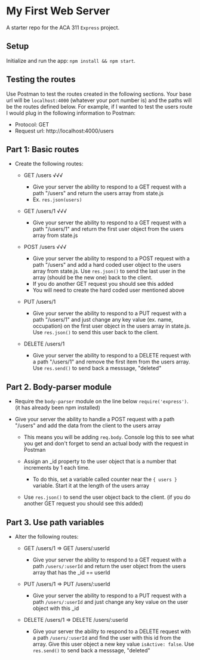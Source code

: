 # My First Web Server

A starter repo for the ACA 311 `Express` project.

## Setup

Initialize and run the app: `npm install && npm start`.

## Testing the routes

Use Postman to test the routes created in the following sections. Your base url will be `localhost:4000` (whatever your port number is) and the paths will be the routes defined below. For example, if I wanted to test the users route I would plug in the following information to Postman:

* Protocol: GET
* Request url: http://localhost:4000/users

## Part 1: Basic routes

* Create the following routes:

  * GET /users √√√
    * Give your server the ability to respond to a GET request with a path "/users" and return the users array from state.js
    * Ex. `res.json(users)`

  * GET /users/1 √√√
    * Give your server the ability to respond to a GET request with a path "/users/1" and return the first user object from the users array from state.js

  * POST /users √√√
    * Give your server the ability to respond to a POST request with a path "/users" and add a hard coded user object to the users array from state.js. Use `res.json()` to send the last user in the array (should be the new one) back to the client.
    * If you do another GET request you should see this added
    * You will need to create the hard coded user mentioned above

  * PUT /users/1
    * Give your server the ability to respond to a PUT request with a path "/users/1" and just change any key value (ex. name, occupation) on the first user object in the users array in state.js. Use `res.json()` to send this user back to the client.

  * DELETE /users/1
    * Give your server the ability to respond to a DELETE request with a path "/users/1" and remove the first item from the users array. Use `res.send()` to send back a messsage, "deleted"

## Part 2. Body-parser module

* Require the `body-parser` module on the line below `require('express')`. (it has already been npm installed)

* Give your server the ability to handle a POST request with a path "/users" and add the data from the client to the users array

  * This means you will be adding `req.body`. Console log this to see what you get and don't forget to send an actual body with the request in Postman

  * Assign an _id property to the user object that is a number that increments by 1 each time.
    * To do this, set a variable called counter near the `{ users }` variable. Start it at the length of the users array

  * Use `res.json()` to send the user object back to the client. (if you do another GET request you should see this added)

## Part 3. Use path variables

* Alter the following routes:

  * GET /users/1 => GET /users/:userId
    * Give your server the ability to respond to a GET request with a path `/users/:userId` and return the user object from the users array that has the _id == userId

  * PUT /users/1 => PUT /users/:userId
    * Give your server the ability to respond to a PUT request with a path `/users/:userId` and just change any key value on the user object with this _id 

  * DELETE /users/1 => DELETE /users/:userId
    * Give your server the ability to respond to a DELETE request with a path `/users/:userId` and find the user with this id from the array. Give this user object a new key value `isActive: false`. Use `res.send()` to send back a messsage, "deleted"
